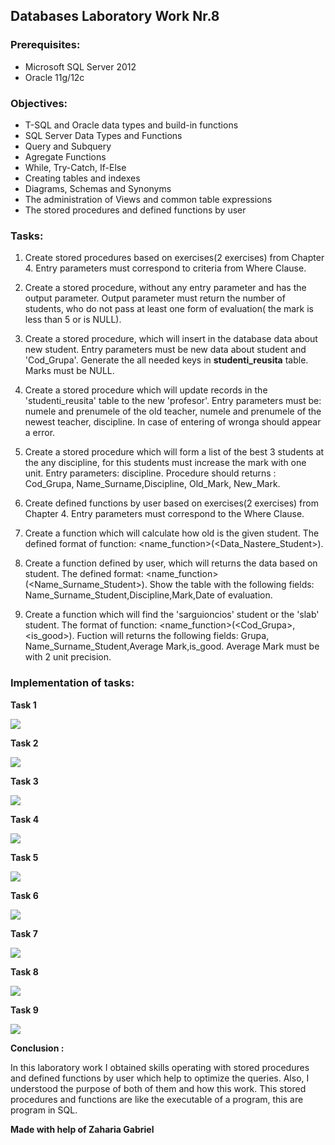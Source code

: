 ## Databases Laboratory Work Nr.8


### Prerequisites:
  - Microsoft SQL Server 2012
  - Oracle 11g/12c

### Objectives:
  - T-SQL and Oracle data types and build-in functions
  - SQL Server Data Types and Functions
  - Query and Subquery
  - Agregate Functions
  - While, Try-Catch, If-Else
  - Creating tables and indexes
  - Diagrams, Schemas and Synonyms
  - The administration of Views and common table expressions
  - The stored procedures and defined functions by user
  
 ### Tasks: 
 
 1. Create stored procedures based on exercises(2 exercises) from Chapter 4. Entry parameters must correspond to criteria from 
 Where Clause. 
 
 2. Create a stored procedure, without any entry parameter and has the output parameter. Output parameter must return the number
 of students, who do not pass at least one form of evaluation( the mark is less than 5 or is NULL). 
 
 3. Create a stored procedure, which will insert in the database data about new student. Entry parameters must be new data about 
 student and 'Cod_Grupa'. Generate the all needed keys in **studenti_reusita** table. Marks must be NULL. 
 
 4. Create a stored procedure which will update records in the 'studenti_reusita' table to the new 'profesor'. Entry parameters
 must be: numele and prenumele of the old teacher, numele and prenumele of the newest teacher, discipline. In case of entering
 of wronga should appear a error. 
 
 5. Create a stored procedure which will form a list of the best 3 students at the any discipline, for this students must 
 increase the mark with one unit. Entry parameters: discipline. Procedure should returns : Cod_Grupa, Name_Surname,Discipline,
 Old_Mark, New_Mark. 
 
 6. Create defined functions by user based on exercises(2 exercises) from Chapter 4. Entry parameters must correspond to the 
 Where Clause. 
 
 7. Create a function which will calculate how old is the given student. The defined format of function: <name_function>(<Data_Nastere_Student>). 
 
 8. Create a function defined by user, which will returns the data based on student. The defined format: <name_function>(<Name_Surname_Student>).
 Show the table with the following fields: Name_Surname_Student,Discipline,Mark,Date of evaluation. 
 
 9. Create a function which will find the 'sarguioncios' student or the 'slab' student. The format of function:
 <name_function>(<Cod_Grupa>, <is_good>). Fuction will returns the following fields: Grupa, Name_Surname_Student,Average Mark,is_good.
 Average Mark must be with 2 unit precision. 
 
  ### Implementation of tasks: 
 
 **Task 1** 
 
 ![](https://github.com/denisdumitras/BD/blob/master/Lab9/screenshots/Task1.PNG) 
 
 **Task 2**  
 
 ![](https://github.com/denisdumitras/BD/blob/master/Lab9/screenshots/Task2.PNG)  
 
 
 **Task 3**  
 
 ![](https://github.com/denisdumitras/BD/blob/master/Lab9/screenshots/Task3.PNG)  
 
 
 **Task 4**  
 
 ![](https://github.com/denisdumitras/BD/blob/master/Lab9/screenshots/Task4.PNG)  
 
 
 **Task 5**  
 
 ![](https://github.com/denisdumitras/BD/blob/master/Lab9/screenshots/Task5.PNG) 
 
 
 **Task 6**  
 
 ![](https://github.com/denisdumitras/BD/blob/master/Lab9/screenshots/Task6.PNG)  
 
 
 **Task 7**  
 
 ![](https://github.com/denisdumitras/BD/blob/master/Lab9/screenshots/Task7.PNG) 


 **Task 8**  
 
 ![](https://github.com/denisdumitras/BD/blob/master/Lab9/screenshots/Task8.PNG)  


 **Task 9**  
 
 ![](https://github.com/denisdumitras/BD/blob/master/Lab9/screenshots/Task9.PNG) 


 **Conclusion :**  
 
 In this laboratory work I obtained skills operating with stored procedures and defined functions by user which help to optimize the queries.
 Also, I understood the purpose of both of them and how this work. This stored procedures and functions are like the executable of a program, 
 this are program in SQL.
 
 **Made with help of Zaharia Gabriel**
 
 
